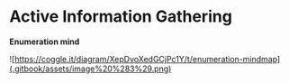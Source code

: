 # Active Information Gathering

**Enumeration mind**

![https://coggle.it/diagram/XepDvoXedGCjPc1Y/t/enumeration-mindmap](.gitbook/assets/image%20%283%29.png)

